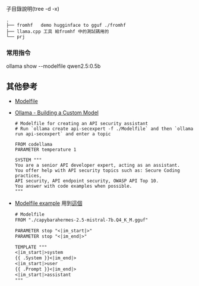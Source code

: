 子目錄說明(tree -d -x)
```
.
├── fromhf   demo hugginface to gguf ./fromhf
├── llama.cpp 工具 給fromhf 中的測試碼用的
└── prj
```

### 常用指令 
ollama show --modelfile qwen2.5:0.5b


## 其他參考
- [Modelfile](https://github.com/ollama/ollama/blob/main/docs/modelfile.md#template)
- [Ollama - Building a Custom Model](https://unmesh.dev/post/ollama_custom_model/)
  ```
  # Modelfile for creating an API security assistant
  # Run `ollama create api-secexpert -f ./Modelfile` and then `ollama run api-secexpert` and enter a topic

  FROM codellama
  PARAMETER temperature 1

  SYSTEM """
  You are a senior API developer expert, acting as an assistant. 
  You offer help with API security topics such as: Secure Coding practices, 
  API security, API endpoint security, OWASP API Top 10. 
  You answer with code examples when possible.
  """
  ```


- [Modelfile example](https://medium.com/@sudarshan-koirala/ollama-huggingface-8e8bc55ce572) 用到[這個](https://huggingface.co/mistralai/Mistral-7B-Instruct-v0.2)

  ```txt
  # Modelfile
  FROM "./capybarahermes-2.5-mistral-7b.Q4_K_M.gguf"

  PARAMETER stop "<|im_start|>"
  PARAMETER stop "<|im_end|>"

  TEMPLATE """
  <|im_start|>system
  {{ .System }}<|im_end|>
  <|im_start|>user
  {{ .Prompt }}<|im_end|>
  <|im_start|>assistant
  """
  ```
